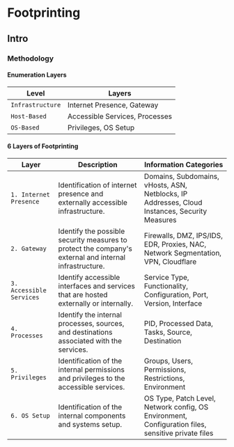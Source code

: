 # Footprinting
## Intro
### Methodology
#### Enumeration Layers
|Level|Layers|
|-----|------|
|`Infrastructure`|Internet Presence, Gateway|
|`Host-Based`|Accessible Services, Processes|
|`OS-Based`|Privileges, OS Setup|
#### 6 Layers of Footprinting
|Layer|Description|Information Categories|
|-----|-----------|----------------------|
|`1. Internet Presence`|Identification of internet presence and externally accessible infrastructure.|Domains, Subdomains, vHosts, ASN, Netblocks, IP Addresses, Cloud Instances, Security Measures|
|`2. Gateway`|Identify the possible security measures to protect the company's external and internal infrastructure.|Firewalls, DMZ, IPS/IDS, EDR, Proxies, NAC, Network Segmentation, VPN, Cloudflare|
|`3. Accessible Services`|Identify accessible interfaces and services that are hosted externally or internally.|Service Type, Functionality, Configuration, Port, Version, Interface|
|`4. Processes`|Identify the internal processes, sources, and destinations associated with the services.|PID, Processed Data, Tasks, Source, Destination|
|`5. Privileges`|Identification of the internal permissions and privileges to the accessible services.|Groups, Users, Permissions, Restrictions, Environment|
|`6. OS Setup`|	Identification of the internal components and systems setup.|OS Type, Patch Level, Network config, OS Environment, Configuration files, sensitive private files|
